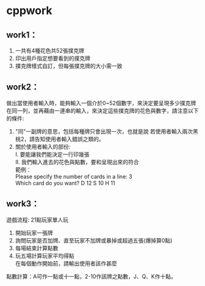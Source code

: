 # cppwork

## work1：
1.	一共有4種花色共52張撲克牌
2.	印出用戶指定想要看到的撲克牌
3.	撲克牌樣式自訂，但每張撲克牌的大小需一致

## work2：
做出當使用者輸入時，能夠輸入一個介於0~52個數字，來決定要呈現多少撲克牌在同一列，並再藉由一連串的輸入，來決定這些撲克牌的花色與數字，請注意以下的條件:
1. "同"一副牌的意思，包括每種牌只會出現一次，也就是說 若使用者輸入兩次黑桃2，請告知使用者輸入錯誤之類的。
2. 關於使用者輸入的部份:<br>
  I. 要能讓我們能決定一行印幾張<br>
  II. 我們輸入進去的花色與點數，要和呈現出來的符合<br>
  範例：<br>
   Please specify the number of cards in a line: 3<br>
   Which card do you want? D 12 S 10 H 11
   
## work3：
遊戲流程: 21點玩家單人玩<br>
1.    開始玩家一張牌<br>
2.    詢問玩家是否加牌、直至玩家不加牌或暴掉或超過五張(爆掉算0點)<br>
3.    每場結束計算點數<br>
4.    玩五場計算玩家平均得點<br>
在每個動作開始前，請輸出使用者該作甚麼<br>

點數計算：A可作一點或十一點，2-10作該牌之點數，J、Q、K作十點。<br>
